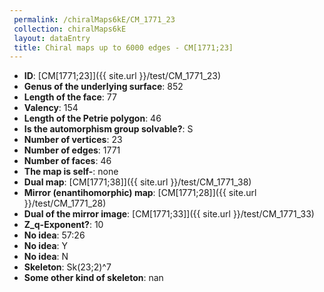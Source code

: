 ```yaml
--- 
 permalink: /chiralMaps6kE/CM_1771_23 
 collection: chiralMaps6kE
 layout: dataEntry
 title: Chiral maps up to 6000 edges - CM[1771;23]
---
```


- **ID**: [CM[1771;23]]({{ site.url }}/test/CM_1771_23)
- **Genus of the underlying surface**: 852
- **Length of the face**: 77
- **Valency**: 154
- **Length of the Petrie polygon**: 46
- **Is the automorphism group solvable?**: S
- **Number of vertices**: 23
- **Number of edges**: 1771
- **Number of faces**: 46
- **The map is self-**: none
- **Dual map**: [CM[1771;38]]({{ site.url }}/test/CM_1771_38)
- **Mirror (enantihomorphic) map**: [CM[1771;28]]({{ site.url }}/test/CM_1771_28)
- **Dual of the mirror image**: [CM[1771;33]]({{ site.url }}/test/CM_1771_33)
- **Z_q-Exponent?**: 10
- **No idea**:  57:26
- **No idea**: Y
- **No idea**: N
- **Skeleton**: Sk(23;2)^7
- **Some other kind of skeleton**: nan
